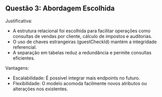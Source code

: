 ## **Questão 3: Abordagem Escolhida**

Justificativa:

* A estrutura relacional foi escolhida para facilitar operações como consultas de vendas por cliente, cálculo de impostos e auditorias.
* O uso de chaves estrangeiras (guestCheckId) mantém a integridade referencial.
* A separação em tabelas reduz a redundância e permite consultas eficientes.

Vantagens:

* Escalabilidade: É possível integrar mais endpoints no futuro.
* Flexibilidade: O modelo acomoda facilmente novos atributos ou alterações nos existentes.
